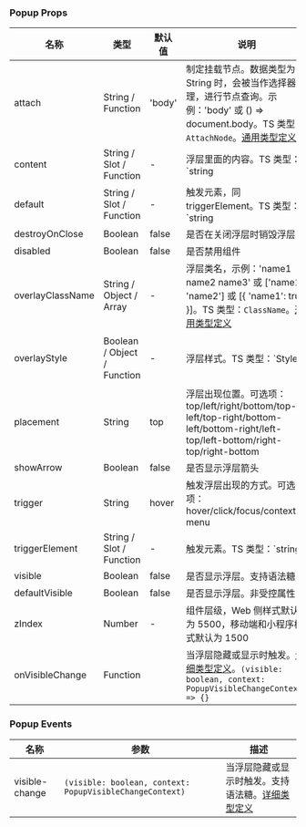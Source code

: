 
### Popup Props

名称 | 类型 | 默认值 | 说明 | 必传
-- | -- | -- | -- | --
attach | String / Function | 'body' | 制定挂载节点。数据类型为 String 时，会被当作选择器处理，进行节点查询。示例：'body' 或 () => document.body。TS 类型：`AttachNode`。[通用类型定义](https://git.code.oa.com/TDesign/tdesign-web-vue/blob/develop/src/common.ts) | N
content | String / Slot / Function | - | 浮层里面的内容。TS 类型：`string | TNode`。[通用类型定义](https://git.code.oa.com/TDesign/tdesign-web-vue/blob/develop/src/common.ts) | N
default | String / Slot / Function | - | 触发元素，同 triggerElement。TS 类型：`string | TNode`。[通用类型定义](https://git.code.oa.com/TDesign/tdesign-web-vue/blob/develop/src/common.ts) | N
destroyOnClose | Boolean | false | 是否在关闭浮层时销毁浮层 | N
disabled | Boolean | false | 是否禁用组件 | N
overlayClassName | String / Object / Array | - | 浮层类名，示例：'name1 name2 name3' 或 ['name1', 'name2'] 或 [{ 'name1': true }]。TS 类型：`ClassName`。[通用类型定义](https://git.code.oa.com/TDesign/tdesign-web-vue/blob/develop/src/common.ts) | N
overlayStyle | Boolean / Object / Function | - | 浮层样式。TS 类型：`Styles | ((trigger: HTMLElement) => Styles)`。[通用类型定义](https://git.code.oa.com/TDesign/tdesign-web-vue/blob/develop/src/common.ts) | N
placement | String | top | 浮层出现位置。可选项：top/left/right/bottom/top-left/top-right/bottom-left/bottom-right/left-top/left-bottom/right-top/right-bottom | N
showArrow | Boolean | false | 是否显示浮层箭头 | N
trigger | String | hover | 触发浮层出现的方式。可选项：hover/click/focus/context-menu | N
triggerElement | String / Slot / Function | - | 触发元素。TS 类型：`string | TNode`。[通用类型定义](https://git.code.oa.com/TDesign/tdesign-web-vue/blob/develop/src/common.ts) | N
visible | Boolean | false | 是否显示浮层。支持语法糖 | N
defaultVisible | Boolean | false | 是否显示浮层。非受控属性 | N
zIndex | Number | - | 组件层级，Web 侧样式默认为 5500，移动端和小程序样式默认为 1500 | N
onVisibleChange | Function |  | 当浮层隐藏或显示时触发。[详细类型定义](https://git.code.oa.com/TDesign/tdesign-web-vue/tree/develop/src/popup/type.ts)。`(visible: boolean, context: PopupVisibleChangeContext) => {}` | N

### Popup Events

名称 | 参数 | 描述
-- | -- | --
visible-change | `(visible: boolean, context: PopupVisibleChangeContext)` | 当浮层隐藏或显示时触发。支持语法糖。[详细类型定义](https://git.code.oa.com/TDesign/tdesign-web-vue/tree/develop/src/popup/type.ts)
